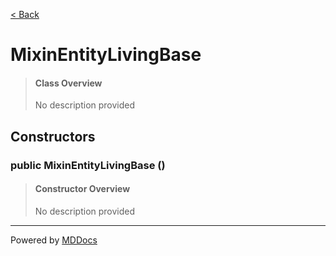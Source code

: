 [< Back](README.md)
# MixinEntityLivingBase #
>#### Class Overview ####
>No description provided
## Constructors ##
### public MixinEntityLivingBase () ###
>#### Constructor Overview ####
>No description provided
>

---
Powered by [MDDocs](https://github.com/VRCube/MDDocs)
